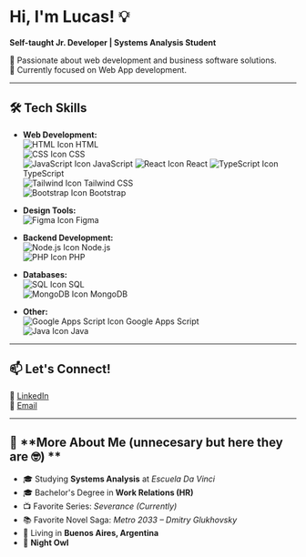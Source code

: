 # **Hi, I'm Lucas!** 💡  
**Self-taught Jr. Developer | Systems Analysis Student**  

🚀 Passionate about web development and business software solutions.  
🎯 Currently focused on Web App development.  

---

## 🛠️ **Tech Skills**  

- **Web Development:**  
  ![HTML Icon](https://img.icons8.com/color/20/000000/html-5.png) HTML  
  ![CSS Icon](https://img.icons8.com/color/20/000000/css3.png) CSS  
  ![JavaScript Icon](https://img.icons8.com/color/20/000000/javascript.png) JavaScript 
  ![React Icon](https://img.icons8.com/color/20/000000/react-native.png) React 
  ![TypeScript Icon](https://img.icons8.com/color/20/000000/typescript.png) TypeScript   
  ![Tailwind Icon](https://img.icons8.com/color/20/000000/tailwindcss.png) Tailwind CSS  
  ![Bootstrap Icon](https://img.icons8.com/color/20/000000/bootstrap.png) Bootstrap  

- **Design Tools:**  
  ![Figma Icon](https://img.icons8.com/color/20/000000/figma.png) Figma  

- **Backend Development:**  
  ![Node.js Icon](https://img.icons8.com/color/20/000000/nodejs.png) Node.js   
  ![PHP Icon](https://img.icons8.com/color/20/000000/php.png) PHP  

- **Databases:**  
  ![SQL Icon](https://img.icons8.com/color/20/000000/sql.png) SQL   
  ![MongoDB Icon](https://img.icons8.com/color/20/000000/mongodb.png) MongoDB  

- **Other:**  
  ![Google Apps Script Icon](https://img.icons8.com/color/20/000000/google-logo.png) Google Apps Script  
  ![Java Icon](https://img.icons8.com/color/20/000000/java-coffee-cup-logo.png) Java  

---

## 📫 **Let's Connect!**  
🔗 [LinkedIn](https://www.linkedin.com/in/lucasruiz0101)  
📧 [Email](mailto:lucasruiz0110@gmail.com)  

---


  ## 🌟 **More About Me (unnecesary but here they are 🤓) **  
- 🎓 Studying **Systems Analysis** at *Escuela Da Vinci*  
- 🎓 Bachelor's Degree in **Work Relations (HR)**  
- 📺 Favorite Series: *Severance (Currently)*  
- 📚 Favorite Novel Saga: *Metro 2033 – Dmitry Glukhovsky*  
- 📍 Living in **Buenos Aires, Argentina**  
- 🌙 **Night Owl**  
